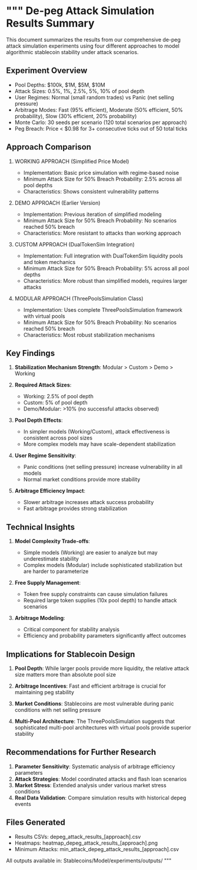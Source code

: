 """
De-peg Attack Simulation Results Summary
=======================================

This document summarizes the results from our comprehensive de-peg attack simulation experiments
using four different approaches to model algorithmic stablecoin stability under attack scenarios.

Experiment Overview
------------------
- Pool Depths: $100k, $1M, $5M, $10M
- Attack Sizes: 0.5%, 1%, 2.5%, 5%, 10% of pool depth
- User Regimes: Normal (small random trades) vs Panic (net selling pressure)
- Arbitrage Modes: Fast (95% efficient), Moderate (50% efficient, 50% probability), Slow (30% efficient, 20% probability)
- Monte Carlo: 30 seeds per scenario (120 total scenarios per approach)
- Peg Breach: Price < $0.98 for 3+ consecutive ticks out of 50 total ticks

Approach Comparison
------------------

1. WORKING APPROACH (Simplified Price Model)
   - Implementation: Basic price simulation with regime-based noise
   - Minimum Attack Size for 50% Breach Probability: 2.5% across all pool depths
   - Characteristics: Shows consistent vulnerability patterns

2. DEMO APPROACH (Earlier Version)
   - Implementation: Previous iteration of simplified modeling
   - Minimum Attack Size for 50% Breach Probability: No scenarios reached 50% breach
   - Characteristics: More resistant to attacks than working approach

3. CUSTOM APPROACH (DualTokenSim Integration)
   - Implementation: Full integration with DualTokenSim liquidity pools and token mechanics
   - Minimum Attack Size for 50% Breach Probability: 5% across all pool depths
   - Characteristics: More robust than simplified models, requires larger attacks

4. MODULAR APPROACH (ThreePoolsSimulation Class)
   - Implementation: Uses complete ThreePoolsSimulation framework with virtual pools
   - Minimum Attack Size for 50% Breach Probability: No scenarios reached 50% breach
   - Characteristics: Most robust stabilization mechanisms

Key Findings
-----------

1. **Stabilization Mechanism Strength**: 
   Modular > Custom > Demo > Working
   
2. **Required Attack Sizes**:
   - Working: 2.5% of pool depth
   - Custom: 5% of pool depth  
   - Demo/Modular: >10% (no successful attacks observed)

3. **Pool Depth Effects**: 
   - In simpler models (Working/Custom), attack effectiveness is consistent across pool sizes
   - More complex models may have scale-dependent stabilization

4. **User Regime Sensitivity**:
   - Panic conditions (net selling pressure) increase vulnerability in all models
   - Normal market conditions provide more stability

5. **Arbitrage Efficiency Impact**:
   - Slower arbitrage increases attack success probability
   - Fast arbitrage provides strong stabilization

Technical Insights
-----------------

1. **Model Complexity Trade-offs**:
   - Simple models (Working) are easier to analyze but may underestimate stability
   - Complex models (Modular) include sophisticated stabilization but are harder to parameterize

2. **Free Supply Management**:
   - Token free supply constraints can cause simulation failures
   - Required large token supplies (10x pool depth) to handle attack scenarios

3. **Arbitrage Modeling**:
   - Critical component for stability analysis
   - Efficiency and probability parameters significantly affect outcomes

Implications for Stablecoin Design
---------------------------------

1. **Pool Depth**: While larger pools provide more liquidity, the relative attack size matters more than absolute pool size

2. **Arbitrage Incentives**: Fast and efficient arbitrage is crucial for maintaining peg stability

3. **Market Conditions**: Stablecoins are most vulnerable during panic conditions with net selling pressure

4. **Multi-Pool Architecture**: The ThreePoolsSimulation suggests that sophisticated multi-pool architectures with virtual pools provide superior stability

Recommendations for Further Research
----------------------------------

1. **Parameter Sensitivity**: Systematic analysis of arbitrage efficiency parameters
2. **Attack Strategies**: Model coordinated attacks and flash loan scenarios  
3. **Market Stress**: Extended analysis under various market stress conditions
4. **Real Data Validation**: Compare simulation results with historical depeg events

Files Generated
---------------
- Results CSVs: depeg_attack_results_[approach].csv
- Heatmaps: heatmap_depeg_attack_results_[approach].png  
- Minimum Attacks: min_attack_depeg_attack_results_[approach].csv

All outputs available in: Stablecoins/Model/experiments/outputs/
"""
